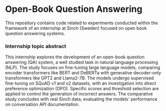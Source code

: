 # Open-Book Question Answering 

This repository contains code related to experiments conducted within the framework of an internship at Sinch (Sweden) focused on open book question answering systems. 

### Internship topic abstract
This internship explores the development of an open-book question answering (QA) system, a well studied task in natural language processing (NLP). The study focuses on fine-tuning large language models, comparing encoder transformers like BERT and DeBERTa with generative decoder-only transformers like GPT2 and Llama2-7B. The models undergo supervised fine-tuning on SQuAD v1 and v2 datasets, with an investigation into direct preference optimization (DPO). Specific scores and threshold selection are applied to control the generation of incorrect answers. The comparative study concludes with real Sinch data, evaluating the models' performance on conversation API documentation.